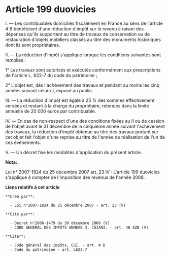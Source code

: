 # Article 199 duovicies

I. ― Les contribuables domiciliés fiscalement en France au sens de l'article 4 B bénéficient d'une réduction d'impôt sur le
revenu à raison des dépenses qu'ils supportent au titre de travaux de conservation ou de restauration d'objets mobiliers
classés au titre des monuments historiques dont ils sont propriétaires. 

II. ― La réduction d'impôt s'applique lorsque les conditions suivantes sont remplies : 

1° Les travaux sont autorisés et exécutés conformément aux prescriptions de l'article L. 622-7 du code du patrimoine ; 

2° L'objet est, dès l'achèvement des travaux et pendant au moins les cinq années suivant celui-ci, exposé au public. 

III. ― La réduction d'impôt est égale à 25 % des sommes effectivement versées et restant à la charge du propriétaire,
retenues dans la limite annuelle de 20 000 euros par contribuable. 

IV. ― En cas de non-respect d'une des conditions fixées au II ou de cession de l'objet avant le 31 décembre de la cinquième
année suivant l'achèvement des travaux, la réduction d'impôt obtenue au titre des travaux portant sur cet objet fait l'objet
d'une reprise au titre de l'année de réalisation de l'un de ces événements.

V. ― Un décret fixe les modalités d'application du présent article.

**Nota:**

Loi n° 2007-1824 du 25 décembre 2007 art. 23 IV : L'article 199 duovicies s'applique à compter de l'imposition des revenus de
l'année 2008.

**Liens relatifs à cet article**

	**Créé par**:

	  - Loi n°2007-1824 du 25 décembre 2007 - art. 23 (V)

	**Cité par**:

	  - Décret n°2008-1479 du 30 décembre 2008 (V)
	  - CODE GENERAL DES IMPOTS ANNEXE 3, CGIAN3. - art. 46 AZB (V)

	**Cite**:

	  - Code général des impôts, CGI. - art. 4 B
	  - Code du patrimoine - art. L622-7
